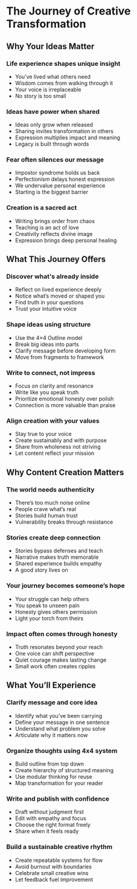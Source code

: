 # The Journey of Creative Transformation

## Why Your Ideas Matter

### Life experience shapes unique insight  
* You’ve lived what others need  
* Wisdom comes from walking through it  
* Your voice is irreplaceable  
* No story is too small  

### Ideas have power when shared  
* Ideas only grow when released  
* Sharing invites transformation in others  
* Expression multiplies impact and meaning  
* Legacy is built through words  

### Fear often silences our message  
* Impostor syndrome holds us back  
* Perfectionism delays honest expression  
* We undervalue personal experience  
* Starting is the biggest barrier  

### Creation is a sacred act  
* Writing brings order from chaos  
* Teaching is an act of love  
* Creativity reflects divine image  
* Expression brings deep personal healing  

## What This Journey Offers

### Discover what's already inside  
* Reflect on lived experience deeply  
* Notice what’s moved or shaped you  
* Find truth in your questions  
* Trust your intuitive voice  

### Shape ideas using structure  
* Use the 4×4 Outline model  
* Break big ideas into parts  
* Clarify message before developing form  
* Move from fragments to framework  

### Write to connect, not impress  
* Focus on clarity and resonance  
* Write like you speak truth  
* Prioritize emotional honesty over polish  
* Connection is more valuable than praise  

### Align creation with your values  
* Stay true to your voice  
* Create sustainably and with purpose  
* Share from wholeness not striving  
* Let content reflect your mission  

## Why Content Creation Matters

### The world needs authenticity  
* There’s too much noise online  
* People crave what’s real  
* Stories build human trust  
* Vulnerability breaks through resistance  

### Stories create deep connection  
* Stories bypass defenses and teach  
* Narrative makes truth memorable  
* Shared experience builds empathy  
* A good story lives on  

### Your journey becomes someone’s hope  
* Your struggle can help others  
* You speak to unseen pain  
* Honesty gives others permission  
* Light your torch from theirs  

### Impact often comes through honesty  
* Truth resonates beyond your reach  
* One voice can shift perspective  
* Quiet courage makes lasting change  
* Small work often creates ripples  

## What You’ll Experience

### Clarify message and core idea  
* Identify what you’ve been carrying  
* Define your message in one sentence  
* Understand what problem you solve  
* Articulate why it matters now  

### Organize thoughts using 4x4 system  
* Build outline from top down  
* Create hierarchy of structured meaning  
* Use modular thinking for reuse  
* Map transformation for your reader  

### Write and publish with confidence  
* Draft without judgment first  
* Edit with empathy and focus  
* Choose the right format freely  
* Share when it feels ready  

### Build a sustainable creative rhythm  
* Create repeatable systems for flow  
* Avoid burnout with boundaries  
* Celebrate small creative wins  
* Let feedback fuel improvement  